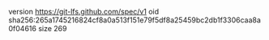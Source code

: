 version https://git-lfs.github.com/spec/v1
oid sha256:265a1745216824cf8a0a513f151e79f5df8a25459bc2db1f3306caa8a0f04616
size 269

